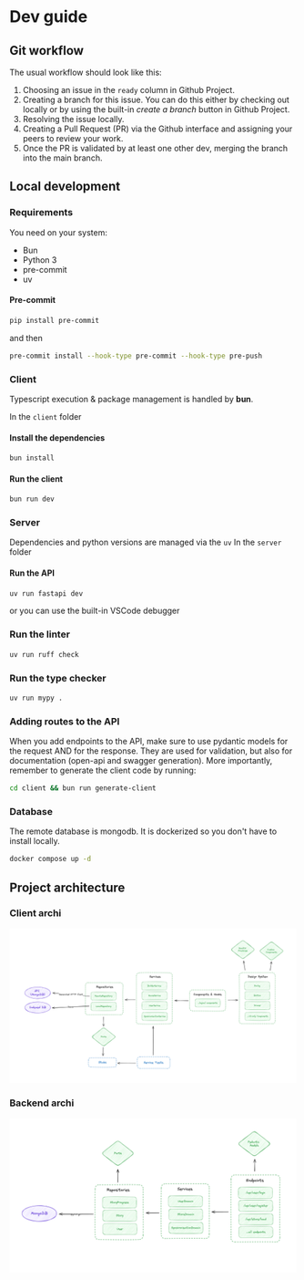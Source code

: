 # Dev guide

## Git workflow

The usual workflow should look like this:

1. Choosing an issue in the `ready` column in Github Project.
2. Creating a branch for this issue. You can do this either by checking out locally or by using the built-in _create a branch_ button in Github Project.
3. Resolving the issue locally.
4. Creating a Pull Request (PR) via the Github interface and assigning your peers to review your work.
5. Once the PR is validated by at least one other dev, merging the branch into the main branch.

## Local development

### Requirements

You need on your system:

- Bun
- Python 3
- pre-commit
- uv

#### Pre-commit

```sh
pip install pre-commit
```

and then

```sh
pre-commit install --hook-type pre-commit --hook-type pre-push
```

### Client

Typescript execution & package management is handled by **bun**.

In the `client` folder

#### Install the dependencies

```bash
bun install
```

#### Run the client

```bash
bun run dev
```

### Server

Dependencies and python versions are managed via the `uv`
In the `server` folder

#### Run the API

```bash
uv run fastapi dev
```

or you can use the built-in VSCode debugger

### Run the linter

```bash
uv run ruff check
```

### Run the type checker

```bash
uv run mypy .
```

### Adding routes to the API

When you add endpoints to the API, make sure to use pydantic models for the request AND for the response. They are used for validation, but also for documentation (open-api and swagger generation). More importantly, remember to generate the client code by running:

```sh
cd client && bun run generate-client
```

### Database

The remote database is mongodb. It is dockerized so you don't have to install locally.

```bash
docker compose up -d
```

## Project architecture

### Client archi

![alt text](client-archi-story-builder.png)

### Backend archi

![alt text](server-archi-story-builder.png)
